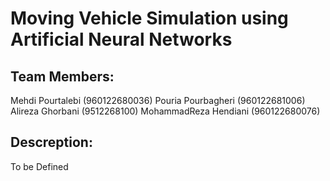 # Moving Vehicle Simulation using Artificial Neural Networks

## Team Members:
Mehdi Pourtalebi (960122680036)
Pouria Pourbagheri (960122681006)
Alireza Ghorbani (9512268100)
MohammadReza Hendiani (960122680076)

## Descreption:
To be Defined
